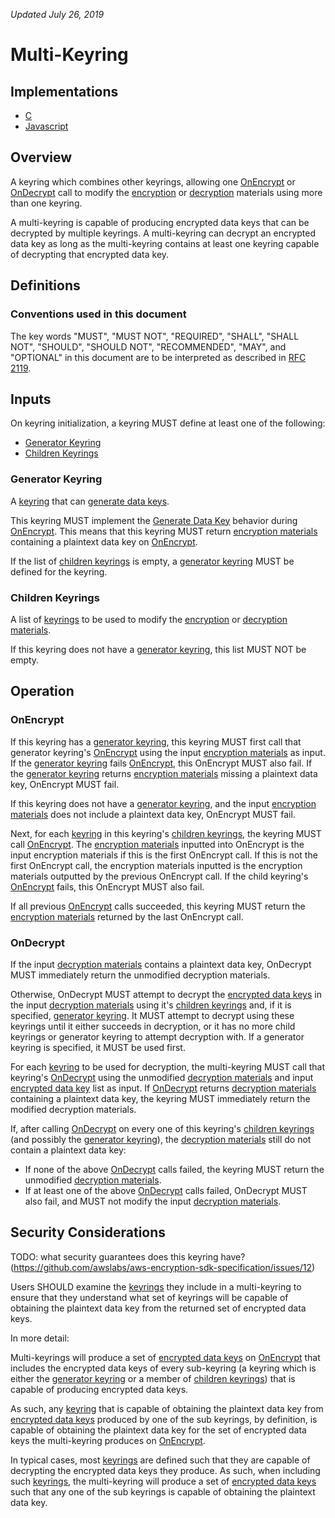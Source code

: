 *Updated July 26, 2019*

# Multi-Keyring

## Implementations

- [C](https://github.com/aws/aws-encryption-sdk-c/blob/master/source/multi_keyring.c)
- [Javascript](https://github.com/awslabs/aws-encryption-sdk-javascript/blob/master/modules/material-management/src/multi_keyring.ts)

## Overview

A keyring which combines other keyrings, allowing one [OnEncrypt](#onencrypt) or [OnDecrypt](#ondecrypt)
call to modify the [encryption](#data-structures.md#encryption-materials) or [decryption](#data-structures.md#decryption-materials)
materials using more than one keyring.

A multi-keyring is capable of producing encrypted data keys that can be decrypted by multiple keyrings.
A multi-keyring can decrypt an encrypted data key as long as the multi-keyring contains at least one keyring capable
of decrypting that encrypted data key.

## Definitions

### Conventions used in this document

The key words "MUST", "MUST NOT", "REQUIRED", "SHALL", "SHALL NOT", "SHOULD", "SHOULD NOT", "RECOMMENDED", "MAY", and "OPTIONAL"
in this document are to be interpreted as described in [RFC 2119](https://tools.ietf.org/html/rfc2119).

## Inputs

On keyring initialization, a keyring MUST define at least one of the following:

- [Generator Keyring](#generator-keyring)
- [Children Keyrings](#children-keyrings)

### Generator Keyring

A [keyring](#keyring-interface.md) that can [generate data keys](#keyring-interface.md#generate-data-key).

This keyring MUST implement the [Generate Data Key](#keyring-interface.md#generate-data-key) behavior
during [OnEncrypt](#keyring-interface#onencrypt).
This means that this keyring MUST return [encryption materials](#data-structures.md#encryption-materials) containing
a plaintext data key on [OnEncrypt](#keyring-interface.md#onencrypt).

If the list of [children keyrings](#children-keyrings) is empty,
a [generator keyring](#generator-keyring) MUST be defined for the keyring.

### Children Keyrings

A list of [keyrings](#keyring-interface) to be used to modify the [encryption](#data-structures.md#encryption-materials)
or [decryption materials](#data-structures.md#encryption-materials).

If this keyring does not have a [generator keyring](#generator-keyring), this list MUST NOT be empty.

## Operation

### OnEncrypt

If this keyring has a [generator keyring](#generator-keyring),
this keyring MUST first call that generator keyring's [OnEncrypt](#keyring-interface#onencrypt.md)
using the input [encryption materials](#data-structures.md#encryption-materials) as input.
If the [generator keyring](#generator-keyring) fails [OnEncrypt](#keyring-interface.md), this OnEncrypt MUST also fail.
If the [generator keyring](#generator-keyring) returns [encryption materials](#encryption-materials) missing a plaintext data key,
OnEncrypt MUST fail.

If this keyring does not have a [generator keyring](#generator-keyring),
and the input [encryption materials](#data-structure.md#encryption-materials)
does not include a plaintext data key, OnEncrypt MUST fail.

Next, for each [keyring](#keyring-interface.md) in this keyring's [children keyrings](#children-keyrings),
the keyring MUST call [OnEncrypt](#keyring-interface#onencrypt.md).
The [encryption materials](#data-structures.md#encryption-materials) inputted into OnEncrypt is the
input encryption materials if this is the first OnEncrypt call.
If this is not the first OnEncrypt call, the encryption materials inputted is the encryption materials
outputted by the previous OnEncrypt call.
If the child keyring's [OnEncrypt](#keyring-interface.md#onencrypt) fails, this OnEncrypt MUST also fail.

If all previous [OnEncrypt](#keyring-interface.md#onencrypt) calls succeeded, this keyring MUST return
the [encryption materials](#data-structures.md#encryption-materials) returned by the last OnEncrypt call.

### OnDecrypt

If the input [decryption materials](#data-structures.md#decryption-materials) contains a plaintext data key,
OnDecrypt MUST immediately return the unmodified decryption materials.

Otherwise, OnDecrypt MUST attempt to decrypt the [encrypted data keys](#data-structures.md#encrypted-data-key)
in the input [decryption materials](#data-structures.md#decryption-materials) using it's
[children keyrings](#children-keyrings) and, if it is specified, [generator keyring](#generator-keyring).
It MUST attempt to decrypt using these keyrings until it either succeeds in decryption,
or it has no more child keyrings or generator keyring to attempt decryption with.
If a generator keyring is specified, it MUST be used first.

For each [keyring](#keyring-interface.md) to be used for decryption,
the multi-keyring MUST call that keyring's [OnDecrypt](#keyring-interface#ondecrypt.md) using
the unmodified [decryption materials](#data-structures.md#decryption-materials) and input
[encrypted data key](#data-structures.md#encrypted-data-keys) list as input.
If [OnDecrypt](#keyring-interface.md#onencrypt) returns [decryption materials](#data-structures.md#decryption-materials)
containing a plaintext data key, the keyring MUST immediately return the modified decryption materials.

If, after calling [OnDecrypt](#keyring-interface.md#ondecrypt) on every one of this keyring's [children keyrings](#children-keyrings)
(and possibly the [generator keyring](#generator-keyring)), the [decryption materials](#data-structures.md#decryption-materials)
still do not contain a plaintext data key:

- If none of the above [OnDecrypt](#keyring-interface.md#ondecrypt) calls failed, the keyring
  MUST return the unmodified [decryption materials](#data-structures.md#decryption-materials).
- If at least one of the above [OnDecrypt](#keyring-interface.md#ondecrypt) calls failed,
  OnDecrypt MUST also fail, and MUST not modify the input [decryption materials](#data-structures.md#decryption-materials).

## Security Considerations

TODO: what security guarantees does this keyring have?
(https://github.com/awslabs/aws-encryption-sdk-specification/issues/12)

Users SHOULD examine the [keyrings](#keyring-interface.md) they include in a multi-keyring to ensure
that they understand what set of keyrings will be capable of obtaining the plaintext data key from
the returned set of encrypted data keys.

In more detail:

Multi-keyrings will produce a set of [encrypted data keys](#data-structures.md#encrypted-data-key) on
[OnEncrypt](#keyring-interface.md#onencrypt) that includes the encrypted data keys of every sub-keyring
(a keyring which is either the [generator keyring](#generator-keyring) or a member of [children keyrings](#children-keyrings))
that is capable of producing encrypted data keys.

As such, any [keyring](#keyring-interface.md) that is capable of obtaining the plaintext data key from
[encrypted data keys](#data-structures.md#encrypted-data-key) produced by one of the sub keyrings,
by definition, is capable of obtaining the plaintext data key for the set of encrypted data keys
the multi-keyring produces on [OnEncrypt](#keyring-interface.md#onencrypt).

In typical cases, most [keyrings](#keyring-interface.md) are defined such that they are capable of
decrypting the encrypted data keys they produce.
As such, when including such [keyrings](#keyring-interface.md),
the multi-keyring will produce a set of [encrypted data keys](#data-structures.md#encrypted-data-keys)
such that any one of the sub keyrings is capable of obtaining the plaintext data key.
